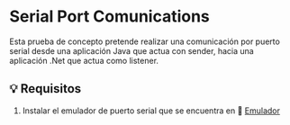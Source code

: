# Serial Port Comunications

Esta prueba de concepto pretende realizar una comunicación por puerto serial desde una aplicación Java que actua con sender, hacia una aplicación .Net que actua como listener.

## :bulb: Requisitos

1. Instalar el emulador de puerto serial que se encuentra en :link: [Emulador](https://github.com/jatuncarc/SerialPortPinpad/blob/master/EmulatorSerialPort/vspd.exe)